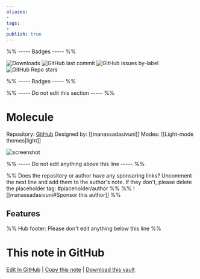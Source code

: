 ```yaml
---
aliases:
- 
tags: 
- 
publish: true
---
```


%% ----- Badges ----- %%

![Downloads](https://img.shields.io/badge/downloads-2075-573E7A?style=for-the-badge&logo=)
![GitHub last commit](https://img.shields.io/github/last-commit/manassadasivuni/obsidian-molecule?color=573E7A&label=last%20update&logo=github&style=for-the-badge)
![GitHub issues by-label](https://img.shields.io/github/issues/manassadasivuni/obsidian-molecule/help%20wanted?color=573E7A&logo=github&style=for-the-badge) 
![GitHub Repo stars](https://img.shields.io/github/stars/manassadasivuni/obsidian-molecule?color=573E7A&logo=github&style=for-the-badge)

%% ----- Badges ----- %%

%% ----- Do not edit this section ----- %%

# Molecule

Repository: [GitHub](https://github.com/manassadasivuni/obsidian-molecule)
Designed by: [[manassadasivuni]]
Modes: [[Light-mode themes|light]]



![screenshot](https://github.com/manassadasivuni/obsidian-molecule/raw/master/images/Screenshot1.png)

%% ----- Do not edit anything above this line ----- %% 

%% Does the repository or author have any sponsoring links? Uncomment the next line and add them to the author's note. If they don't, please delete the placeholder tag: #placeholder/author %%
%% ![[manassadasivuni#Sponsor this author]] %%


## Features



%% Hub footer: Please don't edit anything below this line %%

# This note in GitHub

<span class="git-footer">[Edit In GitHub](https://github.dev/obsidian-community/obsidian-hub/blob/main/02%20-%20Community%20Expansions/02.05%20All%20Community%20Expansions/Themes/Molecule.md "git-hub-edit-note") | [Copy this note](https://raw.githubusercontent.com/obsidian-community/obsidian-hub/main/02%20-%20Community%20Expansions/02.05%20All%20Community%20Expansions/Themes/Molecule.md "git-hub-copy-note") | [Download this vault](https://github.com/obsidian-community/obsidian-hub/archive/refs/heads/main.zip "git-hub-download-vault") </span>
